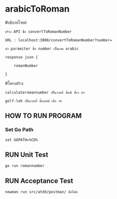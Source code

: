 # arabicToRoman
#อธิบายโจทย์
```
สร้าง API ชื่อ convertToRomanNumber 

URL : localhost:3000/convertToRomanNumber?number=

ส่ง paramiter ชื่อ number เป็นเลข arabic

response json {

    romanNumber

}
```
#โครงสร้าง
```
calculateromannumber เป็นงานที่ พี่หมี พี่เจ ทำ

golf-lek เป็นงานที่ พี่กอล์ฟ เล็ก ทำ
```
## HOW TO RUN PROGRAM
### Set Go Path
```
set GOPATH=%CD%
```
## RUN Unit Test
```
go run romannumber
```
## RUN Acceptance Test
```
newman run src/atdd/postman/ ชื่อไฟล์
```